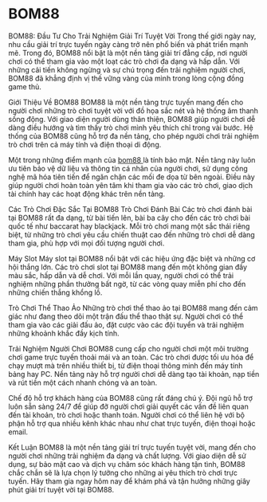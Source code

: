 # BOM88
BOM88: Đầu Tư Cho Trải Nghiệm Giải Trí Tuyệt Vời
Trong thế giới ngày nay, nhu cầu giải trí trực tuyến ngày càng trở nên phổ biến và phát triển mạnh mẽ. Trong đó, BOM88 nổi bật là một nền tảng giải trí đẳng cấp, nơi người chơi có thể tham gia vào một loạt các trò chơi đa dạng và hấp dẫn. Với những cải tiến không ngừng và sự chú trọng đến trải nghiệm người chơi, BOM88 đã khẳng định vị thế vững vàng của mình trong lòng cộng đồng game thủ.

Giới Thiệu Về BOM88
BOM88 là một nền tảng trực tuyến mang đến cho người chơi những trò chơi tuyệt vời với đồ họa sắc nét và hệ thống âm thanh sống động. Với giao diện người dùng thân thiện, BOM88 giúp người chơi dễ dàng điều hướng và tìm thấy trò chơi mình yêu thích chỉ trong vài bước. Hệ thống của BOM88 cũng hỗ trợ đa nền tảng, cho phép người chơi trải nghiệm trò chơi trên cả máy tính và điện thoại di động.

Một trong những điểm mạnh của <a href="https://bom88.site"> bom88 </a> là tính bảo mật. Nền tảng này luôn ưu tiên bảo vệ dữ liệu và thông tin cá nhân của người chơi, sử dụng công nghệ mã hóa tiên tiến để ngăn chặn các mối đe dọa từ bên ngoài. Điều này giúp người chơi hoàn toàn yên tâm khi tham gia vào các trò chơi, giao dịch tài chính hay các hoạt động khác trên nền tảng.

Các Trò Chơi Đặc Sắc Tại BOM88
Trò Chơi Đánh Bài
Các trò chơi đánh bài tại BOM88 rất đa dạng, từ bài tiến lên, bài ba cây cho đến các trò chơi bài quốc tế như baccarat hay blackjack. Mỗi trò chơi mang một sắc thái riêng biệt, từ những trò chơi yêu cầu chiến thuật cao đến những trò chơi dễ dàng tham gia, phù hợp với mọi đối tượng người chơi.

Máy Slot
Máy slot tại BOM88 nổi bật với các hiệu ứng đặc biệt và những cơ hội thắng lớn. Các trò chơi slot tại BOM88 mang đến một không gian đầy màu sắc, hấp dẫn và dễ chơi. Với mỗi lần quay, người chơi có thể trải nghiệm những phần thưởng bất ngờ, từ các vòng quay miễn phí cho đến những chiến thắng khổng lồ.

Trò Chơi Thể Thao Ảo
Những trò chơi thể thao ảo tại BOM88 mang đến cảm giác như đang theo dõi một trận đấu thể thao thật sự. Người chơi có thể tham gia vào các giải đấu ảo, đặt cược vào các đội tuyển và trải nghiệm những khoảnh khắc đầy kịch tính.

Trải Nghiệm Người Chơi
BOM88 cung cấp cho người chơi một môi trường chơi game trực tuyến thoải mái và an toàn. Các trò chơi được tối ưu hóa để chạy mượt mà trên nhiều thiết bị, từ điện thoại thông minh đến máy tính bảng hay PC. Nền tảng này hỗ trợ người chơi dễ dàng tạo tài khoản, nạp tiền và rút tiền một cách nhanh chóng và an toàn.

Chế độ hỗ trợ khách hàng của BOM88 cũng rất đáng chú ý. Đội ngũ hỗ trợ luôn sẵn sàng 24/7 để giúp đỡ người chơi giải quyết các vấn đề liên quan đến tài khoản, trò chơi hoặc thanh toán. Người chơi có thể liên hệ với bộ phận hỗ trợ qua nhiều kênh khác nhau như chat trực tuyến, điện thoại hoặc email.

Kết Luận
BOM88 là một nền tảng giải trí trực tuyến tuyệt vời, mang đến cho người chơi những trải nghiệm đa dạng và chất lượng. Với giao diện dễ sử dụng, sự bảo mật cao và dịch vụ chăm sóc khách hàng tận tình, BOM88 chắc chắn sẽ là lựa chọn lý tưởng cho những ai yêu thích trò chơi trực tuyến. Hãy tham gia ngay hôm nay để khám phá và tận hưởng những giây phút giải trí tuyệt vời tại BOM88.

